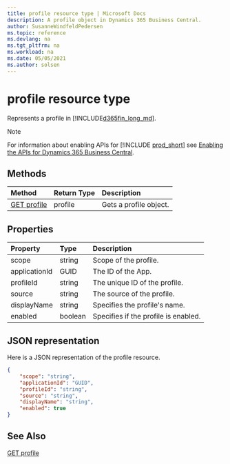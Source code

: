 ```yaml
---
title: profile resource type | Microsoft Docs
description: A profile object in Dynamics 365 Business Central.
author: SusanneWindfeldPedersen
ms.topic: reference
ms.devlang: na
ms.tgt_pltfrm: na
ms.workload: na
ms.date: 05/05/2021
ms.author: solsen
---
```


# profile resource type

<!-- START>DO_NOT_EDIT -->
<!-- IMPORTANT:Do not edit any of the content between here and the END>DO_NOT_EDIT. -->
Represents a profile in [!INCLUDE[d365fin_long_md](../../includes/d365fin_long_md.md)].

> [!NOTE]
> For information about enabling APIs for [!INCLUDE [prod_short](../../includes/prod_short.md)] see [Enabling the APIs for Dynamics 365 Business Central](../../api-reference/v2.0/enabling-apis-for-dynamics-nav.md).


## Methods

| Method | Return Type|Description |
|:--------------------|:-----------|:-------------------------|
|[GET profile](../api/dynamics_profile_get.md)|profile|Gets a profile object.|


## Properties

| Property           | Type   |Description     |
|:-------------------|:-------|:---------------|
|scope|string|Scope of the profile.|
|applicationId|GUID|The ID of the App.|
|profileId|string|The unique ID of the profile.|
|source|string|The source of the profile.|
|displayName|string|Specifies the profile's name.|
|enabled|boolean|Specifies if the profile is enabled.|

## JSON representation

Here is a JSON representation of the profile resource.


```json
{
    "scope": "string",
    "applicationId": "GUID",
    "profileId": "string",
    "source": "string",
    "displayName": "string",
    "enabled": true
}
```

<!-- IMPORTANT: END>DO_NOT_EDIT -->

## See Also
[GET profile](../api/dynamics_profile_get.md)  